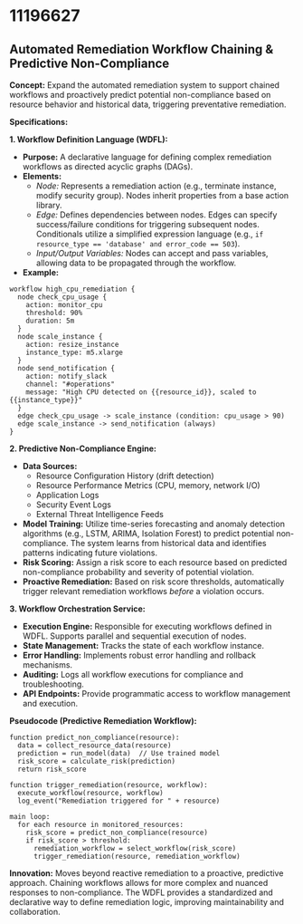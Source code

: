 # 11196627

## Automated Remediation Workflow Chaining & Predictive Non-Compliance

**Concept:** Expand the automated remediation system to support chained workflows and proactively predict potential non-compliance based on resource behavior and historical data, triggering preventative remediation.

**Specifications:**

**1. Workflow Definition Language (WDFL):**

*   **Purpose:** A declarative language for defining complex remediation workflows as directed acyclic graphs (DAGs).
*   **Elements:**
    *   *Node:* Represents a remediation action (e.g., terminate instance, modify security group).  Nodes inherit properties from a base action library.
    *   *Edge:* Defines dependencies between nodes. Edges can specify success/failure conditions for triggering subsequent nodes.  Conditionals utilize a simplified expression language (e.g., `if resource_type == 'database' and error_code == 503`).
    *   *Input/Output Variables:* Nodes can accept and pass variables, allowing data to be propagated through the workflow.
*   **Example:**

```WDFL
workflow high_cpu_remediation {
  node check_cpu_usage {
    action: monitor_cpu
    threshold: 90%
    duration: 5m
  }
  node scale_instance {
    action: resize_instance
    instance_type: m5.xlarge
  }
  node send_notification {
    action: notify_slack
    channel: "#operations"
    message: "High CPU detected on {{resource_id}}, scaled to {{instance_type}}"
  }
  edge check_cpu_usage -> scale_instance (condition: cpu_usage > 90)
  edge scale_instance -> send_notification (always)
}
```

**2. Predictive Non-Compliance Engine:**

*   **Data Sources:**
    *   Resource Configuration History (drift detection)
    *   Resource Performance Metrics (CPU, memory, network I/O)
    *   Application Logs
    *   Security Event Logs
    *   External Threat Intelligence Feeds
*   **Model Training:** Utilize time-series forecasting and anomaly detection algorithms (e.g., LSTM, ARIMA, Isolation Forest) to predict potential non-compliance. The system learns from historical data and identifies patterns indicating future violations.
*   **Risk Scoring:** Assign a risk score to each resource based on predicted non-compliance probability and severity of potential violation.
*   **Proactive Remediation:**  Based on risk score thresholds, automatically trigger relevant remediation workflows *before* a violation occurs.

**3. Workflow Orchestration Service:**

*   **Execution Engine:** Responsible for executing workflows defined in WDFL. Supports parallel and sequential execution of nodes.
*   **State Management:** Tracks the state of each workflow instance.
*   **Error Handling:** Implements robust error handling and rollback mechanisms.
*   **Auditing:** Logs all workflow executions for compliance and troubleshooting.
*   **API Endpoints:** Provide programmatic access to workflow management and execution.

**Pseudocode (Predictive Remediation Workflow):**

```
function predict_non_compliance(resource):
  data = collect_resource_data(resource)
  prediction = run_model(data)  // Use trained model
  risk_score = calculate_risk(prediction)
  return risk_score

function trigger_remediation(resource, workflow):
  execute_workflow(resource, workflow)
  log_event("Remediation triggered for " + resource)

main loop:
  for each resource in monitored_resources:
    risk_score = predict_non_compliance(resource)
    if risk_score > threshold:
      remediation_workflow = select_workflow(risk_score)
      trigger_remediation(resource, remediation_workflow)
```

**Innovation:** Moves beyond reactive remediation to a proactive, predictive approach.  Chaining workflows allows for more complex and nuanced responses to non-compliance.  The WDFL provides a standardized and declarative way to define remediation logic, improving maintainability and collaboration.